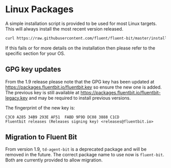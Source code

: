 # Linux Packages

A simple installation script is provided to be used for most Linux targets.
This will always install the most recent version released.

```bash
curl https://raw.githubusercontent.com/fluent/fluent-bit/master/install.sh | sh
```

If this fails or for more details on the installation then please refer to the specific section for your OS.

## GPG key updates

From the 1.9 release please note that the GPG key has been updated at https://packages.fluentbit.io/fluentbit.key so ensure the new one is added.
The previous key is still available at https://packages.fluentbit.io/fluentbit-legacy.key and may be required to install previous versions.

The fingerprint of the new key is:
```
C3C0 A285 34B9 293E AF51  FABD 9F9D DC08 3888 C1CD
Fluentbit releases (Releases signing key) <releases@fluentbit.io>
```
## Migration to Fluent Bit

From version 1.9, `td-agent-bit` is a deprecated package and will be removed in the future.
The correct package name to use now is `fluent-bit`.
Both are currently provided to allow migration.
